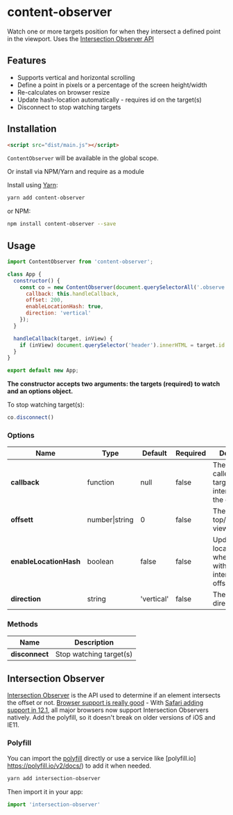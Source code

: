 # content-observer

Watch one or more targets position for when they intersect a defined point in the viewport. Uses the [Intersection Observer API](https://developer.mozilla.org/en-US/docs/Web/API/Intersection_Observer_API)




## Features

- Supports vertical and horizontal scrolling
- Define a point in pixels or a percentage of the screen height/width
- Re-calculates on browser resize
- Update hash-location automatically - requires id on the target(s)
- Disconnect to stop watching targets

## Installation


```html
<script src="dist/main.js"></script>
```

`ContentObserver` will be available in the global scope.

Or install via NPM/Yarn and require as a module

Install using [Yarn](https://yarnpkg.com):

```sh
yarn add content-observer
```

or NPM:

```sh
npm install content-observer --save
```

## Usage

```js
import ContentObserver from 'content-observer';

class App {
  constructor() {
    const co = new ContentObserver(document.querySelectorAll('.observe'), {
      callback: this.handleCallback,
      offset: 200,
      enableLocationHash: true,
      direction: 'vertical'
    });
  }

  handleCallback(target, inView) {
    if (inView) document.querySelector('header').innerHTML = target.id.toUpperCase();
  }
}

export default new App;
```
**The constructor accepts two arguments: the targets (required)  to watch and an options object.**


To stop watching target(s):
```js
co.disconnect()
```




### Options


| Name            | Type               | Default | Required | Description                                                                                                                                                    |
| --------------- | ------------------ | ------- | -------- | -------------------------------------------------------------------------------------------------------------------------------------------------------------- |
| **callback**        | function            | null  | false    | The function called when targets intersect/leaves the offset
| **offsett**        | number\|string            | 0  | false    | The offset from top/left of viewport
| **enableLocationHash**  | boolean             | false   | false    | Update the location hash when a target with an id intersects the offset                            |
| **direction**   | string | 'vertical'       | false    | The scroll direction



### Methods


| Name            | Description |
| --------------- | ----------- |
| **disconnect**  | Stop watching target(s)







## Intersection Observer

[Intersection Observer](https://developer.mozilla.org/en-US/docs/Web/API/Intersection_Observer_API) is the API used to determine if an element intersects the offset or not. [Browser support is really good](http://caniuse.com/#feat=intersectionobserver) - With [Safari adding support in 12.1](https://webkit.org/blog/8718/new-webkit-features-in-safari-12-1/), all major browsers now support Intersection Observers natively. Add the polyfill, so it doesn't break on older versions of iOS and IE11.

### Polyfill

You can import the [polyfill](https://www.npmjs.com/package/intersection-observer) directly or use a service like [polyfill.io] https://polyfill.io/v2/docs/) to add it when needed.

```sh
yarn add intersection-observer
```

Then import it in your app:

```js
import 'intersection-observer'
```
